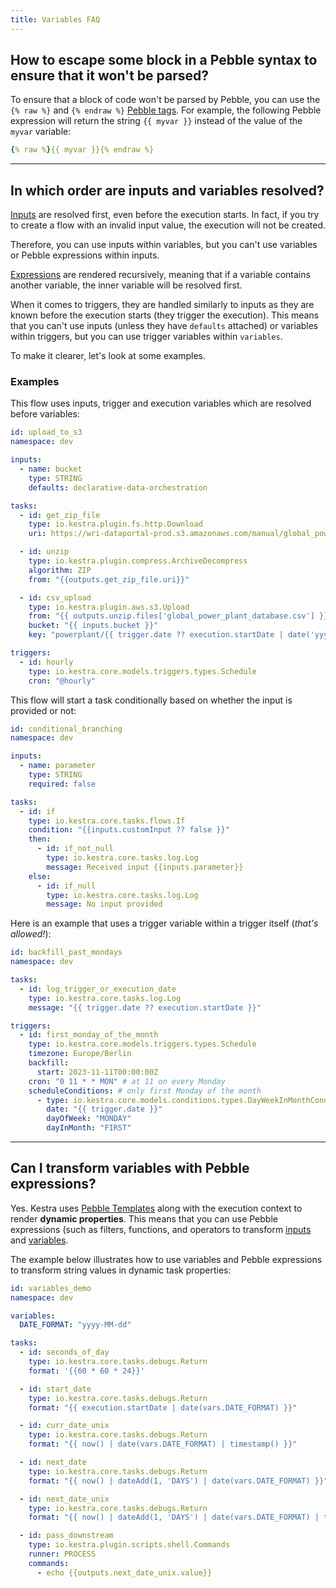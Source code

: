 ```yaml
---
title: Variables FAQ
---
```


## How to escape some block in a Pebble syntax to ensure that it won't be parsed?

To ensure that a block of code won't be parsed by Pebble, you can use the `{% raw %}` and `{% endraw %}` [Pebble tags](../07.concepts/expression/06.tag.md#raw). For example, the following Pebble expression will return the string `{{ myvar }}` instead of the value of the `myvar` variable:

```yaml
{% raw %}{{ myvar }}{% endraw %}
```

---


## In which order are inputs and variables resolved?

[Inputs](../06.workflow-components/06.inputs.md) are resolved first, even before the execution starts. In fact, if you try to create a flow with an invalid input value, the execution will not be created.

Therefore, you can use inputs within variables, but you can't use variables or Pebble expressions within inputs.

[Expressions](../07.concepts/expression/01.index.md) are rendered recursively, meaning that if a variable contains another variable, the inner variable will be resolved first.

When it comes to triggers, they are handled similarly to inputs as they are known before the execution starts (they trigger the execution). This means that you can't use inputs (unless they have `defaults` attached) or variables within triggers, but you can use trigger variables within `variables`.

To make it clearer, let's look at some examples.

### Examples

This flow uses inputs, trigger and execution variables which are resolved before variables:

```yaml
id: upload_to_s3
namespace: dev

inputs:
  - name: bucket
    type: STRING
    defaults: declarative-data-orchestration

tasks:
  - id: get_zip_file
    type: io.kestra.plugin.fs.http.Download
    uri: https://wri-dataportal-prod.s3.amazonaws.com/manual/global_power_plant_database_v_1_3.zip

  - id: unzip
    type: io.kestra.plugin.compress.ArchiveDecompress
    algorithm: ZIP
    from: "{{outputs.get_zip_file.uri}}"

  - id: csv_upload
    type: io.kestra.plugin.aws.s3.Upload
    from: "{{ outputs.unzip.files['global_power_plant_database.csv'] }}"
    bucket: "{{ inputs.bucket }}"
    key: "powerplant/{{ trigger.date ?? execution.startDate | date('yyyy_MM_dd__HH_mm_ss') }}.csv"

triggers:
  - id: hourly
    type: io.kestra.core.models.triggers.types.Schedule
    cron: "@hourly"
```

This flow will start a task conditionally based on whether the input is provided or not:

```yaml
id: conditional_branching
namespace: dev

inputs:
  - name: parameter
    type: STRING
    required: false

tasks:
  - id: if
    type: io.kestra.core.tasks.flows.If
    condition: "{{inputs.customInput ?? false }}"
    then:
      - id: if_not_null
        type: io.kestra.core.tasks.log.Log
        message: Received input {{inputs.parameter}}
    else:
      - id: if_null
        type: io.kestra.core.tasks.log.Log
        message: No input provided
```

Here is an example that uses a trigger variable within a trigger itself (_that's allowed!_):

```yaml
id: backfill_past_mondays
namespace: dev

tasks:
  - id: log_trigger_or_execution_date
    type: io.kestra.core.tasks.log.Log
    message: "{{ trigger.date ?? execution.startDate }}"

triggers:
  - id: first_monday_of_the_month
    type: io.kestra.core.models.triggers.types.Schedule
    timezone: Europe/Berlin
    backfill:
      start: 2023-11-11T00:00:00Z
    cron: "0 11 * * MON" # at 11 on every Monday
    scheduleConditions: # only first Monday of the month
      - type: io.kestra.core.models.conditions.types.DayWeekInMonthCondition
        date: "{{ trigger.date }}"
        dayOfWeek: "MONDAY"
        dayInMonth: "FIRST"
```

---

## Can I transform variables with Pebble expressions?

Yes. Kestra uses [Pebble Templates](https://pebbletemplates.io/) along with the execution context to render **dynamic properties**. This means that you can use Pebble expressions (such as filters, functions, and operators to transform [inputs](../06.workflow-components/06.inputs.md) and [variables](../06.workflow-components/05.variables.md).

The example below illustrates how to use variables and Pebble expressions to transform string values in dynamic task properties:

```yaml
id: variables_demo
namespace: dev

variables:
  DATE_FORMAT: "yyyy-MM-dd"

tasks:
  - id: seconds_of_day
    type: io.kestra.core.tasks.debugs.Return
    format: '{{60 * 60 * 24}}'

  - id: start_date
    type: io.kestra.core.tasks.debugs.Return
    format: "{{ execution.startDate | date(vars.DATE_FORMAT) }}"

  - id: curr_date_unix
    type: io.kestra.core.tasks.debugs.Return
    format: "{{ now() | date(vars.DATE_FORMAT) | timestamp() }}"

  - id: next_date
    type: io.kestra.core.tasks.debugs.Return
    format: "{{ now() | dateAdd(1, 'DAYS') | date(vars.DATE_FORMAT) }}"

  - id: next_date_unix
    type: io.kestra.core.tasks.debugs.Return
    format: "{{ now() | dateAdd(1, 'DAYS') | date(vars.DATE_FORMAT) | timestamp() }}"

  - id: pass_downstream
    type: io.kestra.plugin.scripts.shell.Commands
    runner: PROCESS
    commands:
      - echo {{outputs.next_date_unix.value}}
```

